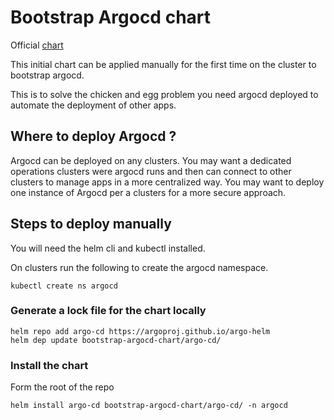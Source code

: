 # Bootstrap Argocd chart

Official [chart](https://github.com/argoproj/argo-helm)

This initial chart can be applied manually for the first time on the cluster to bootstrap argocd.

This is to solve the chicken and egg problem you need argocd deployed to automate the deployment of other apps.

## Where to deploy Argocd ?
Argocd can be deployed on any clusters.
You may want a dedicated operations clusters were argocd runs and then can connect to other clusters to manage apps in a more centralized  way.
You may want to deploy one instance of Argocd per a clusters for a more secure approach.

## Steps to deploy manually

You will need the helm cli and kubectl installed.

On clusters run the following to create the argocd namespace.

```
kubectl create ns argocd
```

### Generate a lock file for the chart locally

```
helm repo add argo-cd https://argoproj.github.io/argo-helm
helm dep update bootstrap-argocd-chart/argo-cd/
```

### Install the chart

Form the root of the repo

```
helm install argo-cd bootstrap-argocd-chart/argo-cd/ -n argocd
```